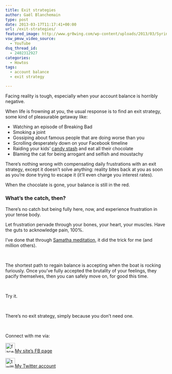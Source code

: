 ```yaml
---
title: Exit strategies
author: Gaël Blanchemain
type: post
date: 2013-03-17T11:17:41+00:00
url: /exit-strategies/
featured_image: http://www.gr0wing.com/wp-content/uploads/2013/03/Syringe.jpg
vsw_pmvw_video_source:
  - YouTube
dsq_thread_id:
  - 2402312927
categories:
  - Howtos
tags:
  - account balance
  - exit strategy

---
```

Facing reality is tough, especially when your account balance is horribly negative.

When life is frowning at you, the usual response is to find an exit strategy, some kind of pleasurable getaway like:

  * Watching an episode of Breaking Bad
  * Smoking a joint
  * Gossiping about famous people that are doing worse than you
  * Scrolling desperately down on your Facebook timeline
  * Raiding your kids&#8217; <a href="http://www.wikihow.com/Hide-Your-Candy-Stash-from-Other-People" target="_blank">candy stash</a> and eat all their chocolate
  * Blaming the cat for being arrogant and selfish and moustachy

<!--more-->

There&#8217;s nothing wrong with compensating daily frustrations with an exit strategy, except it doesn&#8217;t solve anything: reality bites back at you as soon as you&#8217;re done trying to escape it (it&#8217;ll even charge you interest rates).

When the chocolate is gone, your balance is still in the red.

### What&#8217;s the catch, then?

There&#8217;s no catch but being fully here, now, and experience frustration in your tense body.

Let frustration pervade through your bones, your heart, your muscles. Have the guts to acknowledge pain, 100%.

I&#8217;ve done that through <a href="http://en.wikipedia.org/wiki/Samatha" target="_blank">Samatha meditation</a>, it did the trick for me (and million others).

&nbsp;

The shortest path to regain balance is accepting when the boat is rocking furiously. Once you&#8217;ve fully accepted the brutality of your feelings, they pacify themselves, then you can safely move on, for good this time.

&nbsp;

Try it.

&nbsp;

There&#8217;s no exit strategy, simply because you don&#8217;t need one.

&nbsp;

Connect with me via:

[<img alt="facebook30px" src="http://www.gr0wing.com/wp-content/uploads/2013/03/facebook30px.png" width="30" height="30" />][1]<a href="http://www.facebook.com/GrowingTheRootsOfHappiness" target="_blank">My site&#8217;s FB page</a>

<a href="https://twitter.com/gaelblanchemain" target="_blank"><img alt="twitter30px" src="http://www.gr0wing.com/wp-content/uploads/2013/03/twitter30px.png" width="30" height="30" />My Twitter account</a>

 [1]: http://www.facebook.com/GrowingTheRootsOfHappiness